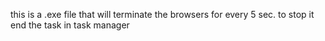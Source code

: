this is a .exe file that will terminate the browsers for every 5 sec.
to stop it end the task in task manager
